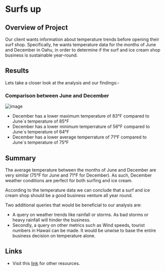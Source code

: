 # Surfs up
## Overview of Project
Our client wants information about temperature trends before opening their surf shop. Specifically, he wants temperature data for the months of June and December in Oahu, in order to determine if the surf and ice cream shop business is sustainable year-round.

## Results
Lets take a closer look at the analysis and our findings:-

### Comparison between June and December

![image](https://user-images.githubusercontent.com/93144225/150199754-416c0ec9-ec78-4bdd-bd60-f025bc14f6c5.png)

* December has a lower maximum temperature of 83°F compared to June`s temperature of 85°F
* December has a lower minimum temperrature of 56°F compared to June`s temperature of 64°F
* December has a lower average temperrature of 71°F compared to June`s temperature of 75°F


## Summary
The average temperature between the months of June and December are very similar (75°F for June and 71°F for December). As such, December weather conditions are perfect for both surfing and ice cream.

According to the temperature data we can conclude that a surf and ice cream shop should be a good business venture all year round.

Two additional queries that would be beneficial to our analysis are:
* A query on weather trends like rainfall or storms. As bad storms or heavy rainfall will hinder the business.
* Secondly, a query on other metrics such as Wind speeds, tourist numbers in Hawaii can be made. It would be unwise to base the entire business decision on temperature alone.

## Links
  * Visit this [link](https://github.com/tanzimamin2/Surfs_up) for other resources.
   
